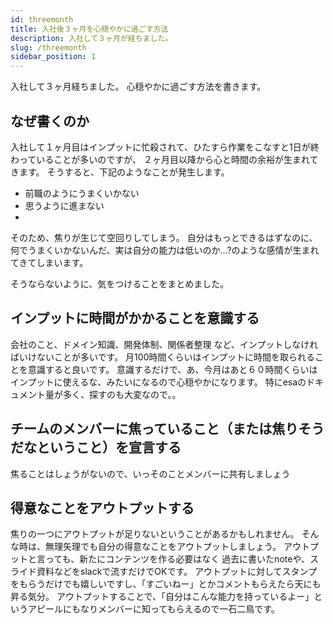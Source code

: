 ```yaml
---
id: threemonth
title: 入社後３ヶ月を心穏やかに過ごす方法
description: 入社して３ヶ月が経ちました。
slug: /threemonth
sidebar_position: 1
---
```


入社して３ヶ月経ちました。
心穏やかに過ごす方法を書きます。

## なぜ書くのか
入社して１ヶ月目はインプットに忙殺されて、ひたすら作業をこなすと1日が終わっていることが多いのですが、
２ヶ月目以降から心と時間の余裕が生まれてきます。
そうすると、下記のようなことが発生します。
- 前職のようにうまくいかない
- 思うように進まない
- 
そのため、焦りが生じて空回りしてしまう。
自分はもっとできるはずなのに、何でうまくいかないんだ、実は自分の能力は低いのか...?のような感情が生まれてきてしまいます。

そうならないように、気をつけることをまとめました。

## インプットに時間がかかることを意識する
会社のこと、ドメイン知識、開発体制、関係者整理
など、インプットしなければいけないことが多いです。
月100時間くらいはインプットに時間を取られることを意識すると良いです。
意識するだけで、あ、今月はあと６０時間くらいはインプットに使えるな、みたいになるので心穏やかになります。
特にesaのドキュメント量が多く、探すのも大変なので。。

## チームのメンバーに焦っていること（または焦りそうだなということ）を宣言する
焦ることはしょうがないので、いっそのことメンバーに共有しましょう


## 得意なことをアウトプットする
焦りの一つにアウトプットが足りないということがあるかもしれません。
そんな時は、無理矢理でも自分の得意なことをアウトプットしましょう。
アウトプットと言っても、新たにコンテンツを作る必要はなく
過去に書いたnoteや、スライド資料などをslackで流すだけでOKです。
アウトプットに対してスタンプをもらうだけでも嬉しいですし、「すごいねー」とかコメントもらえたら天にも昇る気分。
アウトプットすることで、「自分はこんな能力を持っているよー」というアピールにもなりメンバーに知ってもらえるので一石二鳥です。

## 